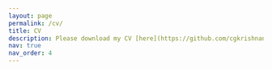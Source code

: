 ```yaml
---
layout: page
permalink: /cv/
title: CV
description: Please download my CV [here](https://github.com/cgkrishnanunni/cgkrishnanunni.github.io/blob/master/assets/pdf/CV__K.pdf)
nav: true
nav_order: 4
---
```

